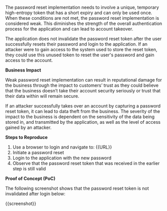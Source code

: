 The password reset implementation needs to involve a unique, temporary high-entropy token that has a short expiry and can only be used once. When these conditions are not met, the password reset implementation is  considered weak. This diminishes the strength of the overall authentication process for the application and can lead to account takeover.

The application does not invalidate the password reset token after the user successfully resets their password and login to the application. If an attacker were to gain access to the system used to store the reset token, they could use this unused token to reset the user's password and gain access to the account.

**Business Impact**

Weak password reset implementation can result in reputational damage for the business through the impact to customers’ trust as they could believe that the business doesn’t take their account security seriously or trust that their data within will remain secure.

If an attacker successfully takes over an account by capturing a password reset token, it can lead to data theft from the business. The severity of the impact to the business is dependent on the sensitivity of the data being stored in, and transmitted by the application, as well as the level of access gained by an attacker.

**Steps to Reproduce**

1. Use a browser to login and navigate to: {{URL}}
1. Initiate a password reset
1. Login to the application with the new password
1. Observe that the password reset token that was received in the earlier step is still valid

**Proof of Concept (PoC)**

The following screenshot shows that the password reset token is not invalidated after login below:

{{screenshot}}
